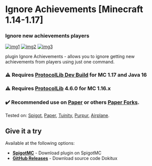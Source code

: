   <h1>Ignore Achievements [Minecraft 1.14-1.17]</h1>
  <h3>Ignore new achievements players</h3>
  
[![img1](https://img.shields.io/discord/720917120862519347?label=discord&logo=discord&style=for-the-badge)](https://discord.io/stumpstudio)
[![img2](https://img.shields.io/spiget/downloads/83439?color=red&style=for-the-badge)](https://www.spigotmc.org/resources/ignore-achievements-ignore-players-achievements.83439/)
[![img3](https://img.shields.io/spiget/version/83439?color=blueviolet&label=version&style=for-the-badge)](https://www.spigotmc.org/resources/ignore-achievements-ignore-players-achievements.83439/)

<p align="left">plugin Ignore Achievements - allows you to ignore getting new achievements from players using just one command.</p>

<h3>⚠️ Requires <a href="https://ci.dmulloy2.net/job/ProtocolLib/lastSuccessfulBuild/">ProtocolLib Dev Build</a> for MC 1.17 and Java 16
<h3>⚠️ Requires <a href="https://www.spigotmc.org/resources/protocollib.1997/">ProtocolLib</a> 4.6.0 for MC 1.16.x
<h3>✔️ Recommended use on <a href="https://github.com/PaperMC/Paper">Paper</a> or others <a href="https://github.com/Tuinity/Tuinity">Paper Forks</a>.</h3>
Tested on: <a href="https://getbukkit.org/">Spigot</a>, <a href="https://github.com/PaperMC/Paper">Paper</a>, <a href="https://github.com/Tuinity/Tuinity">Tuinity</a>,
<a href="https://github.com/pl3xgaming/Purpur">Purpur</a>, <a href="https://github.com/TECHNOVE/Airplane">Airplane</a>.

## Give it a try ##
Available at the following options:

* **[SpigotMC](https://www.spigotmc.org/resources/ignore-achievements-ignore-players-achievements.83439/)** - Download plugin on SpigotMC
* **[GitHub Releases](https://github.com/StumpStudio/IgnoreAchievements/releases/tag/1.1)** - Download source code Dokitux
